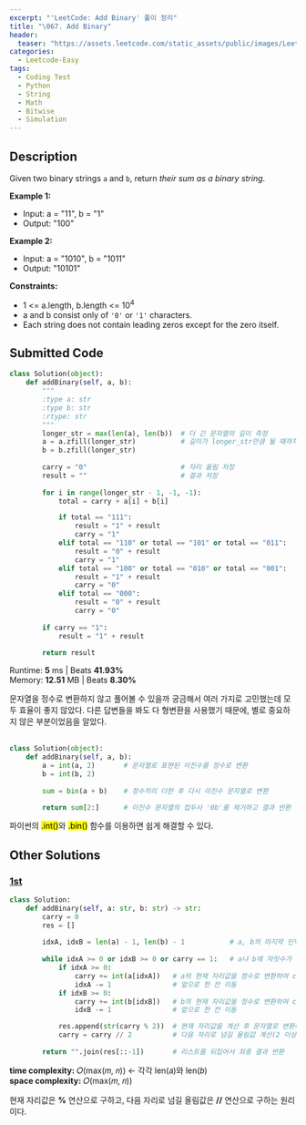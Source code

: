 ```yaml
---
excerpt: "'LeetCode: Add Binary' 풀이 정리"
title: "\067. Add Binary"
header:
  teaser: "https://assets.leetcode.com/static_assets/public/images/LeetCode_Sharing.png"
categories:
  - Leetcode-Easy
tags:
  - Coding Test
  - Python
  - String
  - Math
  - Bitwise
  - Simulation
---
```


## <i class="fa-solid fa-file-lines"></i> Description

Given two binary strings `a` and `b`, return *their sum as a binary string*.

**Example 1:**

- Input: a = "11", b = "1"
- Output: "100"

**Example 2:**

- Input: a = "1010", b = "1011"
- Output: "10101"

**Constraints:**

- 1 <= a.length, b.length <= 10<sup>4</sup>
- a and b consist only of `'0'` or `'1'` characters.
- Each string does not contain leading zeros except for the zero itself.

## <i class="fa-solid fa-cloud-arrow-up"></i> Submitted Code

```python
class Solution(object):
    def addBinary(self, a, b):
        """
        :type a: str
        :type b: str
        :rtype: str
        """
        longer_str = max(len(a), len(b))  # 더 긴 문자열의 길이 측정
        a = a.zfill(longer_str)           # 길이가 longer_str만큼 될 때까지 앞에 0을 추가(두 문자열의 길이 통일)
        b = b.zfill(longer_str)
        
        carry = "0"                       # 자리 올림 저장
        result = ""                       # 결과 저장
        
        for i in range(longer_str - 1, -1, -1):
            total = carry + a[i] + b[i]

            if total == "111":
                result = "1" + result
                carry = "1"
            elif total == "110" or total == "101" or total == "011":
                result = "0" + result
                carry = "1"
            elif total == "100" or total == "010" or total == "001":
                result = "1" + result
                carry = "0"
            elif total == "000":
                result = "0" + result
                carry = "0"
        
        if carry == "1":
            result = "1" + result
        
        return result
```
<i class="fa-solid fa-clock"></i> Runtime: **5** ms \| Beats **41.93%**    
<i class="fa-solid fa-memory"></i> Memory: **12.51** MB \| Beats **8.30%**

문자열을 정수로 변환하지 않고 풀어볼 수 있을까 궁금해서 여러 가지로 고민했는데 모두 효율이 좋지 않았다. 다른 답변들을 봐도 다 형변환을 사용했기 때문에, 별로 중요하지 않은 부분이었음을 알았다.
<br><br>

```python
class Solution(object):
    def addBinary(self, a, b):
        a = int(a, 2)       # 문자열로 표현된 이진수를 정수로 변환
        b = int(b, 2)
        
        sum = bin(a + b)    # 정수끼리 더한 후 다시 이진수 문자열로 변환

        return sum[2:]      # 이진수 문자열의 접두사 '0b'를 제거하고 결과 반환
```
파이썬의 <mark>.int()</mark>와 <mark>.bin()</mark> 함수를 이용하면 쉽게 해결할 수 있다.

## <i class="fa-solid fa-flask"></i> Other Solutions

### <a href="https://leetcode.com/problems/add-binary/solutions/6072669/video-iterate-from-the-end-by-niits-9m3p/" target="_blank">1st</a>

```python
class Solution:
    def addBinary(self, a: str, b: str) -> str:
        carry = 0
        res = []
        
        idxA, idxB = len(a) - 1, len(b) - 1           # a, b의 마지막 인덱스
        
        while idxA >= 0 or idxB >= 0 or carry == 1:   # a나 b에 자릿수가 남아있거나 올림값이 있으면 진행
            if idxA >= 0:
                carry += int(a[idxA])   # a의 현재 자리값을 정수로 변환하여 carry에 더하기(이전 올림값에 합산)
                idxA -= 1               # 앞으로 한 칸 이동
            if idxB >= 0:                     
                carry += int(b[idxB])   # b의 현재 자리값을 정수로 변환하여 carry에 더하기(이전 올림값+a에 합산)
                idxB -= 1               # 앞으로 한 칸 이동

            res.append(str(carry % 2))  # 현재 자리값을 계산 후 문자열로 변환하여 결과에 추가(0 또는 1)
            carry = carry // 2          # 다음 자리로 넘길 올림값 계산(2 이상일 경우 올림값이 1이 됨)
            
        return "".join(res[::-1])       # 리스트를 뒤집어서 최종 결과 반환
```
<i class="fa-solid fa-clock"></i> **time complexity:** 𝑂(max(𝑚, 𝑛)) ← 각각 len(𝑎)와 len(𝑏)    
<i class="fa-solid fa-memory"></i> **space complexity:** 𝑂(max(𝑚, 𝑛))          

현재 자리값은 **%** 연산으로 구하고, 다음 자리로 넘길 올림값은 **//** 연산으로 구하는 원리이다.  